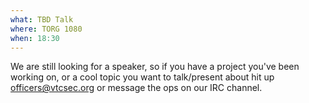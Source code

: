 ```yaml
---
what: TBD Talk
where: TORG 1080
when: 18:30
---
```


We are still looking for a speaker, so if you have a project you've been working on,
or a cool topic you want to talk/present about hit up officers@vtcsec.org or message the
ops on our IRC channel.

